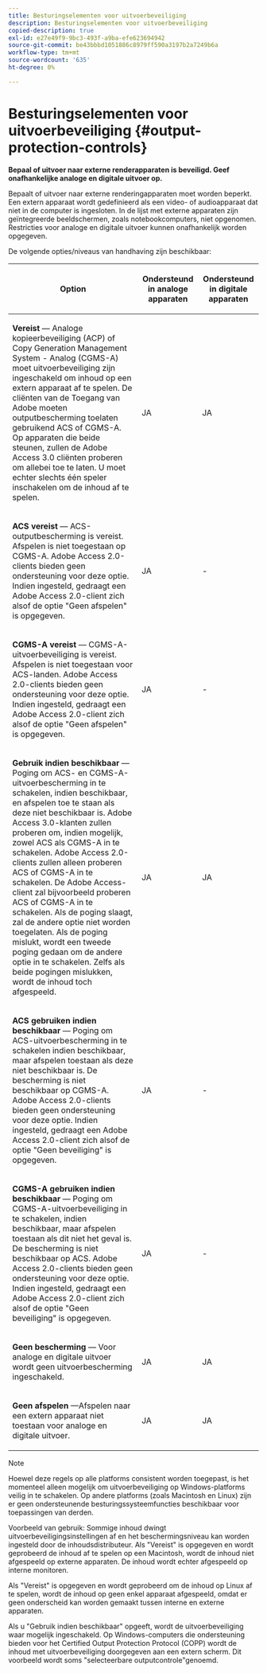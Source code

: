 ```yaml
---
title: Besturingselementen voor uitvoerbeveiliging
description: Besturingselementen voor uitvoerbeveiliging
copied-description: true
exl-id: e27e49f9-9bc3-493f-a9ba-efe623694942
source-git-commit: be43bbbd1051886c8979ff590a3197b2a7249b6a
workflow-type: tm+mt
source-wordcount: '635'
ht-degree: 0%

---
```


# Besturingselementen voor uitvoerbeveiliging {#output-protection-controls}

**Bepaal of uitvoer naar externe renderapparaten is beveiligd. Geef onafhankelijke analoge en digitale uitvoer op.**

Bepaalt of uitvoer naar externe renderingapparaten moet worden beperkt. Een extern apparaat wordt gedefinieerd als een video- of audioapparaat dat niet in de computer is ingesloten. In de lijst met externe apparaten zijn geïntegreerde beeldschermen, zoals notebookcomputers, niet opgenomen. Restricties voor analoge en digitale uitvoer kunnen onafhankelijk worden opgegeven.

De volgende opties/niveaus van handhaving zijn beschikbaar:

<table frame="all" colsep="0" rowsep="1" id="adobetable_fvw_5fx_n4"> 
 <thead class="- topic/thead "> 
  <tr rowsep="1" class="- topic/row "> 
   <th colname="1" class="- topic/entry entry"> <p class="- topic/p ">Option </p> </th> 
   <th colname="2" class="- topic/entry entry"> <p class="- topic/p ">Ondersteund in analoge apparaten </p> </th> 
   <th colname="3" class="- topic/entry entry"> <p class="- topic/p ">Ondersteund in digitale apparaten </p> </th> 
  </tr> 
 </thead>
 <tbody class="- topic/tbody "> 
  <tr rowsep="1" class="- topic/row "> 
   <td colname="1" class="- topic/entry "> <p class="- topic/p "><b class="+ topic/ph hi-d/b ">Vereist</b> — Analoge kopieerbeveiliging (ACP) of Copy Generation Management System - Analog (CGMS-A) moet uitvoerbeveiliging zijn ingeschakeld om inhoud op een extern apparaat af te spelen. De cliënten van de Toegang van Adobe moeten outputbescherming toelaten gebruikend ACS of CGMS-A. Op apparaten die beide steunen, zullen de Adobe Access 3.0 cliënten proberen om allebei toe te laten. U moet echter slechts één speler inschakelen om de inhoud af te spelen. </p> </td> 
   <td colname="2" class="- topic/entry "> <p class="- topic/p ">JA </p> </td> 
   <td colname="3" class="- topic/entry "> <p class="- topic/p ">JA </p> </td> 
  </tr> 
  <tr rowsep="1" class="- topic/row "> 
   <td colname="1" class="- topic/entry "> <p class="- topic/p "><b class="+ topic/ph hi-d/b ">ACS vereist</b> — ACS-outputbescherming is vereist. Afspelen is niet toegestaan op CGMS-A. Adobe Access 2.0-clients bieden geen ondersteuning voor deze optie. Indien ingesteld, gedraagt een Adobe Access 2.0-client zich alsof de optie "Geen afspelen" is opgegeven. </p> </td> 
   <td colname="2" class="- topic/entry "> <p class="- topic/p ">JA </p> </td> 
   <td colname="3" class="- topic/entry "> <p class="- topic/p ">- </p> </td> 
  </tr> 
  <tr rowsep="1" class="- topic/row "> 
   <td colname="1" class="- topic/entry "> <p class="- topic/p "><b class="+ topic/ph hi-d/b ">CGMS-A vereist</b> — CGMS-A-uitvoerbeveiliging is vereist. Afspelen is niet toegestaan voor ACS-landen. Adobe Access 2.0-clients bieden geen ondersteuning voor deze optie. Indien ingesteld, gedraagt een Adobe Access 2.0-client zich alsof de optie "Geen afspelen" is opgegeven. </p> </td> 
   <td colname="2" class="- topic/entry "> <p class="- topic/p ">JA </p> </td> 
   <td colname="3" class="- topic/entry "> <p class="- topic/p ">- </p> </td> 
  </tr> 
  <tr rowsep="1" class="- topic/row "> 
   <td colname="1" class="- topic/entry "> <p class="- topic/p "><b class="+ topic/ph hi-d/b ">Gebruik indien beschikbaar</b> — Poging om ACS- en CGMS-A-uitvoerbescherming in te schakelen, indien beschikbaar, en afspelen toe te staan als deze niet beschikbaar is. Adobe Access 3.0-klanten zullen proberen om, indien mogelijk, zowel ACS als CGMS-A in te schakelen. Adobe Access 2.0-clients zullen alleen proberen ACS of CGMS-A in te schakelen. De Adobe Access-client zal bijvoorbeeld proberen ACS of CGMS-A in te schakelen. Als de poging slaagt, zal de andere optie niet worden toegelaten. Als de poging mislukt, wordt een tweede poging gedaan om de andere optie in te schakelen. Zelfs als beide pogingen mislukken, wordt de inhoud toch afgespeeld. </p> </td> 
   <td colname="2" class="- topic/entry "> <p class="- topic/p ">JA </p> </td> 
   <td colname="3" class="- topic/entry "> <p class="- topic/p ">JA </p> </td> 
  </tr> 
  <tr rowsep="1" class="- topic/row "> 
   <td colname="1" class="- topic/entry "> <p class="- topic/p "><b class="+ topic/ph hi-d/b ">ACS gebruiken indien beschikbaar</b> — Poging om ACS-uitvoerbescherming in te schakelen indien beschikbaar, maar afspelen toestaan als deze niet beschikbaar is. De bescherming is niet beschikbaar op CGMS-A. Adobe Access 2.0-clients bieden geen ondersteuning voor deze optie. Indien ingesteld, gedraagt een Adobe Access 2.0-client zich alsof de optie "Geen beveiliging" is opgegeven. </p> </td> 
   <td colname="2" class="- topic/entry "> <p class="- topic/p ">JA </p> </td> 
   <td colname="3" class="- topic/entry "> <p class="- topic/p ">- </p> </td> 
  </tr> 
  <tr rowsep="1" class="- topic/row "> 
   <td colname="1" class="- topic/entry "> <p class="- topic/p "><b class="+ topic/ph hi-d/b ">CGMS-A gebruiken indien beschikbaar </b>— Poging om CGMS-A-uitvoerbeveiliging in te schakelen, indien beschikbaar, maar afspelen toestaan als dit niet het geval is. De bescherming is niet beschikbaar op ACS. Adobe Access 2.0-clients bieden geen ondersteuning voor deze optie. Indien ingesteld, gedraagt een Adobe Access 2.0-client zich alsof de optie "Geen beveiliging" is opgegeven. </p> </td> 
   <td colname="2" class="- topic/entry "> <p class="- topic/p ">JA </p> </td> 
   <td colname="3" class="- topic/entry "> <p class="- topic/p ">- </p> </td> 
  </tr> 
  <tr rowsep="1" class="- topic/row "> 
   <td colname="1" class="- topic/entry "> <p class="- topic/p "><b class="+ topic/ph hi-d/b ">Geen bescherming</b> — Voor analoge en digitale uitvoer wordt geen uitvoerbescherming ingeschakeld. </p> </td> 
   <td colname="2" class="- topic/entry "> <p class="- topic/p ">JA </p> </td> 
   <td colname="3" class="- topic/entry "> <p class="- topic/p ">JA </p> </td> 
  </tr> 
  <tr rowsep="0" class="- topic/row "> 
   <td colname="1" class="- topic/entry "> <p class="- topic/p "><b class="+ topic/ph hi-d/b ">Geen afspelen</b> —Afspelen naar een extern apparaat niet toestaan voor analoge en digitale uitvoer. </p> </td> 
   <td colname="2" class="- topic/entry "> <p class="- topic/p ">JA </p> </td> 
   <td colname="3" class="- topic/entry "> <p class="- topic/p ">JA </p> </td> 
  </tr> 
 </tbody> 
</table>

>[!NOTE]
>
>Hoewel deze regels op alle platforms consistent worden toegepast, is het momenteel alleen mogelijk om uitvoerbeveiliging op Windows-platforms veilig in te schakelen. Op andere platforms (zoals Macintosh en Linux) zijn er geen ondersteunende besturingssysteemfuncties beschikbaar voor toepassingen van derden.

Voorbeeld van gebruik: Sommige inhoud dwingt uitvoerbeveiligingsinstellingen af en het beschermingsniveau kan worden ingesteld door de inhoudsdistributeur. Als &quot;Vereist&quot; is opgegeven en wordt geprobeerd de inhoud af te spelen op een Macintosh, wordt de inhoud niet afgespeeld op externe apparaten. De inhoud wordt echter afgespeeld op interne monitoren.

Als &quot;Vereist&quot; is opgegeven en wordt geprobeerd om de inhoud op Linux af te spelen, wordt de inhoud op geen enkel apparaat afgespeeld, omdat er geen onderscheid kan worden gemaakt tussen interne en externe apparaten.

Als u &quot;Gebruik indien beschikbaar&quot; opgeeft, wordt de uitvoerbeveiliging waar mogelijk ingeschakeld. Op Windows-computers die ondersteuning bieden voor het Certified Output Protection Protocol (COPP) wordt de inhoud met uitvoerbeveiliging doorgegeven aan een extern scherm. Dit voorbeeld wordt soms &quot;selecteerbare outputcontrole&quot;genoemd.
